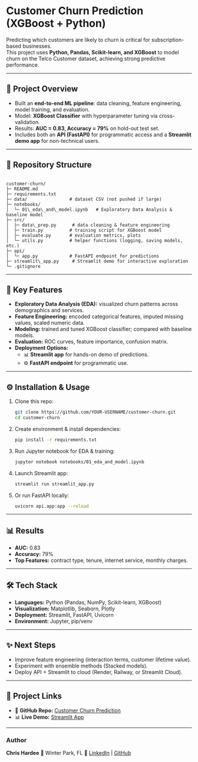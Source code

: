
# Customer Churn Prediction (XGBoost + Python)

Predicting which customers are likely to churn is critical for subscription-based businesses.  
This project uses **Python, Pandas, Scikit-learn, and XGBoost** to model churn on the Telco Customer dataset, achieving strong predictive performance.

---

## 🚀 Project Overview
- Built an **end-to-end ML pipeline**: data cleaning, feature engineering, model training, and evaluation.  
- Model: **XGBoost Classifier** with hyperparameter tuning via cross-validation.  
- Results: **AUC = 0.83, Accuracy = 79%** on hold-out test set.  
- Includes both an **API (FastAPI)** for programmatic access and a **Streamlit demo app** for non-technical users.

---

## 📂 Repository Structure
```

customer-churn/
├─ README.md
├─ requirements.txt
├─ data/                # dataset CSV (not pushed if large)
├─ notebooks/
│  └─ 01\_eda\_and\_model.ipynb   # Exploratory Data Analysis & baseline model
├─ src/
│  ├─ data\_prep.py      # data cleaning & feature engineering
│  ├─ train.py          # training script for XGBoost model
│  ├─ evaluate.py       # evaluation metrics, plots
│  └─ utils.py          # helper functions (logging, saving models, etc.)
├─ api/
│  └─ app.py            # FastAPI endpoint for predictions
├─ streamlit\_app.py     # Streamlit demo for interactive exploration
└─ .gitignore

````

---

## 🔑 Key Features
- **Exploratory Data Analysis (EDA):** visualized churn patterns across demographics and services.  
- **Feature Engineering:** encoded categorical features, imputed missing values, scaled numeric data.  
- **Modeling:** trained and tuned XGBoost classifier; compared with baseline models.  
- **Evaluation:** ROC curves, feature importance, confusion matrix.  
- **Deployment Options:**
  - 📊 **Streamlit app** for hands-on demo of predictions.  
  - ⚙️ **FastAPI endpoint** for programmatic use.  

---


## ⚙️ Installation & Usage
1. Clone this repo:
   ```bash
   git clone https://github.com/YOUR-USERNAME/customer-churn.git
   cd customer-churn


2. Create environment & install dependencies:

   ```bash
   pip install -r requirements.txt
   ```
3. Run Jupyter notebook for EDA & training:

   ```bash
   jupyter notebook notebooks/01_eda_and_model.ipynb
   ```
4. Launch Streamlit app:

   ```bash
   streamlit run streamlit_app.py
   ```
5. Or run FastAPI locally:

   ```bash
   uvicorn api.app:app --reload
   ```

---

## 📊 Results

* **AUC:** 0.83
* **Accuracy:** 79%
* **Top Features:** contract type, tenure, internet service, monthly charges.

---

## 🛠️ Tech Stack

* **Languages:** Python (Pandas, NumPy, Scikit-learn, XGBoost)
* **Visualization:** Matplotlib, Seaborn, Plotly
* **Deployment:** Streamlit, FastAPI, Uvicorn
* **Environment:** Jupyter, pip/venv

---

## ✨ Next Steps

* Improve feature engineering (interaction terms, customer lifetime value).
* Experiment with ensemble methods (Stacked models).
* Deploy API + Streamlit to cloud (Render, Railway, or Streamlit Cloud).

---

## 📌 Project Links

* 📂 **GitHub Repo:** [Customer Churn Prediction](https://github.com/YOUR-USERNAME/customer-churn)
* 📊 **Live Demo:** [Streamlit App](https://share.streamlit.io/YOUR-USERNAME/customer-churn/main/streamlit_app.py)

---

### Author

**Chris Hardee**
📍 Winter Park, FL
🔗 [LinkedIn](https://linkedin.com/in/chrishardeedataengineer) | [GitHub](https://github.com/YOUR-USERNAME)

```
